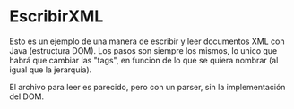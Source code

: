 # EscribirXML
Esto es un ejemplo de una manera de escribir y leer documentos XML con Java (estructura DOM). 
Los pasos son siempre los mismos, lo unico que habrá que cambiar las "tags", en funcion de lo que se quiera nombrar (al igual que la jerarquía).

El archivo para leer es parecido, pero con un parser, sin la implementación del DOM.
